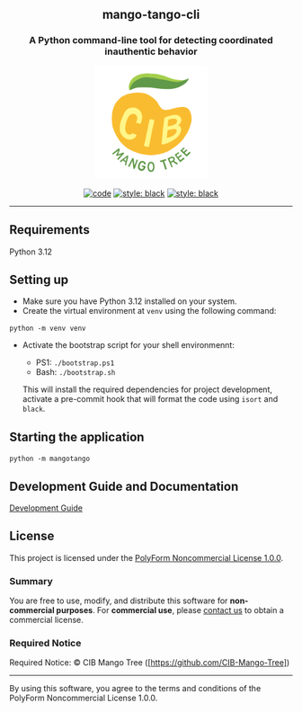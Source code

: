 <h2 align="center">mango-tango-cli</h2>
<h3 align="center">A Python command-line tool for detecting coordinated inauthentic behavior</h3>

<p align="center">
<img src="https://raw.githubusercontent.com/CIB-Mango-Tree/CIB-Mango-Tree-Website/main/assets/images/mango-text.PNG" alt="Mango logo" style="width:200px;"/>
</p>

<p align="center">
<a href="https://www.python.org/"><img alt="code" src="https://img.shields.io/badge/code-Python%203.12-blue?logo=Python"></a>
<a href="https://black.readthedocs.io/en/stable/"><img alt="style: black" src="https://img.shields.io/badge/style-Black-black?logo=Black"></a>
<a href="https://docs.astral.sh/ruff/"><img alt="style: black" src="https://img.shields.io/badge/tool-Polars-skyblue?logo=Polars"></a>
</p>

---

## Requirements

Python 3.12

## Setting up

- Make sure you have Python 3.12 installed on your system.
- Create the virtual environment at `venv` using the following command:

```shell
python -m venv venv
```

- Activate the bootstrap script for your shell environmennt:
  - PS1: `./bootstrap.ps1`
  - Bash: `./bootstrap.sh`

  This will install the required dependencies for project development,
  activate a pre-commit hook that will format the code using `isort` and
  `black`.


## Starting the application

```shell
python -m mangotango
```

## Development Guide and Documentation

[Development Guide](./docs/dev-guide.md)

## License

This project is licensed under the [PolyForm Noncommercial License 1.0.0](https://polyformproject.org/licenses/noncommercial/1.0.0/).

### Summary

You are free to use, modify, and distribute this software for **non-commercial purposes**. For **commercial use**, please [contact us](mailto:sandobenjamin@gmail.com) to obtain a commercial license.

### Required Notice

Required Notice: © CIB Mango Tree ([https://github.com/CIB-Mango-Tree])

---

By using this software, you agree to the terms and conditions of the PolyForm Noncommercial License 1.0.0.
